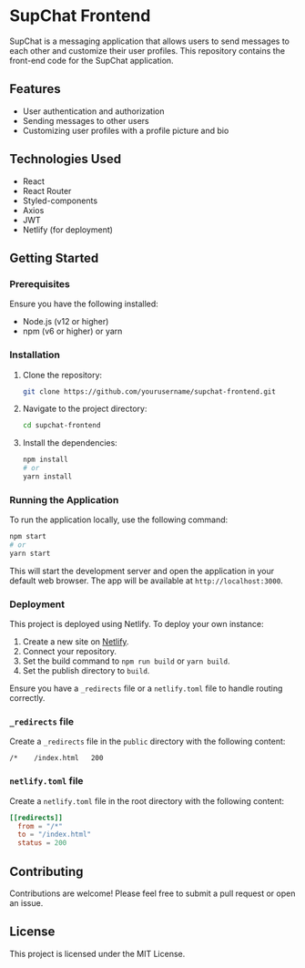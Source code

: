 # SupChat Frontend

SupChat is a messaging application that allows users to send messages to each other and customize their user profiles. This repository contains the front-end code for the SupChat application.

## Features

- User authentication and authorization
- Sending messages to other users
- Customizing user profiles with a profile picture and bio

## Technologies Used

- React
- React Router
- Styled-components
- Axios
- JWT
- Netlify (for deployment)

## Getting Started

### Prerequisites

Ensure you have the following installed:

- Node.js (v12 or higher)
- npm (v6 or higher) or yarn

### Installation

1. Clone the repository:

   ```bash
   git clone https://github.com/yourusername/supchat-frontend.git
   ```

2. Navigate to the project directory:

   ```bash
   cd supchat-frontend
   ```

3. Install the dependencies:

   ```bash
   npm install
   # or
   yarn install
   ```

### Running the Application

To run the application locally, use the following command:

```bash
npm start
# or
yarn start
```

This will start the development server and open the application in your default web browser. The app will be available at `http://localhost:3000`.

### Deployment

This project is deployed using Netlify. To deploy your own instance:

1. Create a new site on [Netlify](https://www.netlify.com/).
2. Connect your repository.
3. Set the build command to `npm run build` or `yarn build`.
4. Set the publish directory to `build`.

Ensure you have a `_redirects` file or a `netlify.toml` file to handle routing correctly.

### `_redirects` file

Create a `_redirects` file in the `public` directory with the following content:

```
/*    /index.html   200
```

### `netlify.toml` file

Create a `netlify.toml` file in the root directory with the following content:

```toml
[[redirects]]
  from = "/*"
  to = "/index.html"
  status = 200
```

## Contributing

Contributions are welcome! Please feel free to submit a pull request or open an issue.

## License

This project is licensed under the MIT License.
